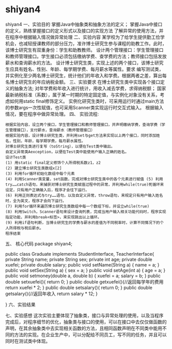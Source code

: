 # shiyan4
shiyan4
一、实验目的
掌握Java中抽象类和抽象方法的定义；
掌握Java中接口的定义，熟练掌握接口的定义形式以及接口的实现方法
了解异常的使用方法，并在程序中根据输入情况做异常处理
二、实验内容
某学校为了给学生提供勤工俭学机会，也减轻授课教师的部分压力，准许博士研究生参与课程的助教工作。此时，该博士研究生有双重身份：学生和助教教师。
设计两个管理接口：学生管理接口和教师管理接口。学生接口必须包括缴纳学费、查学费的方法；教师接口包括发放薪水和查询薪水的方法。
设计博士研究生类，实现上述的两个接口，该博士研究生应具有姓名、性别、年龄、每学期学费、每月薪水等属性。要求
编写测试类，并实例化至少两名博士研究生，统计他们的年收入和学费。根据两者之差，算出每名博士研究生的年应纳税金额。
三、实验要求
在博士研究生类中实现各个接口定义的抽象方法;
对年学费和年收入进行统计，用收入减去学费，求得纳税额；
国家最新纳税标准（系数），属于某一时期的特定固定值，与实例化对象没有关系，考虑如何用static final修饰定义。
实例化研究生类时，可采用运行时通过main方法的参数args一次性赋值，也可采用Scanner类实现运行时交互式输入。
根据输入情况，要在程序中做异常处理。
四、 实验流程:

    根据实验内容，设立两个接口，学生管理接口和教师管理接口，并声明缴纳学费，查询学费（学生管理接口），支付薪水，查询薪水（教师管理接口）
    根据实验内容，设计博士研究生类，并利用set与get方法来实现以上两个接口，同时添加姓名，性别，年龄，每学期学费，每月薪水属性。
    对博士研究生类进行复写（toString），以便在Test类中输出。
    自定义异常类Aexception，以便在Test类中能使用户输入正确的姓名。
    设计Test类
    (1) 用static final定义修饰个人所得税系数z1，z2
    (2) 建立博士研究生类数组x[2]
    (3) 利用for循环初始化数组中每个元素
    (4) 利用Scanner类变量，set函数，完成对博士研究生类中的各个元素进行赋值 (5) 利用try……catch语句，来捕获对博士研究生类赋值过程中的异常，并利用while(true)死循环来设定，只有用户正确输入后，程序才会往下运行。
    (6) 利用正则表达式与try……语句，以及自定义异常，throw语句，来规定只有用户输入姓名时，全为英文，程序才会向下运行。
    (7) 利用for循环来遍历博士研究生类数组中每一个数组下标，并设立while(true)
    (8) 利用Switch，Scanner语句来设计查询列表，完成当用户输入相关功能代码时，程序实现指定功能，并利用break<标签>，来实现跳出以上循环。
    (9) 利用if语句判断，当博士研究生的学费与薪水的差值为不同税率时，计算不同情况下的个人所得税与税后薪水。
    程序结束
五、 核心代码
package shiyan4;


public class Graduate implements StudentInterface, TeacherInterface{
    private String name;
    private String sex;
    private int age;
    private double xuefei;
    private double salary;
    public void setName(String a) {
        name = a;
    }
    public void setSex(String a) {
        sex = a;
    }
    public void setAge(int a) {
        age = a;
    }
    public void setmoney(double a, double b) {
        xuefei = a;
        salary = b;
    }
    public double setxuefei(){
        return 0;
    }
    public double getxuefei(){//返回每学年的费用
        return xuefei * 2;
    }
    public double setsalary(){
        return 0;
    }
    public double getsalary(){//返回年收入
        return salary * 12;
    }

}
六、实验结果

七、实验感想
这次实验主要体现了抽象类，接口与异常处理的使用，以及当程序完成后，对程序细节的优化，抽象类与接口的使用，可以在接口中去仅仅做函数的声明，在其余抽象类中去实现相关函数的方法，且相同函数声明在不同类中能用不同的方法的实现。在企业生产中，可以分配给不同员工，写不同的任务，并且可以同时在测试类中体现。
